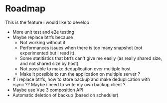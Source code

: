 # Roadmap

This is the feature i would like to develop :

- More unit test and e2e testing
- Maybe replace btrfs because
  - Not working without it
  - Performances issues when there is too many snapshot (not experimented but i read it).
  - Some statitistics that btrfs can't give me easily (as really shared size, and not shared size by host)
  - Not possible to make deduplication over multiple host
  - Make it possible to run the application on multiple server ?
- If i replace btrfs, how to store backup and make deduplication with rsync ?? Maybe i need to write my own backup client ?
- Maybe use Vue 3 composition API
- Automatic deletion of backup (based on scheduler)
